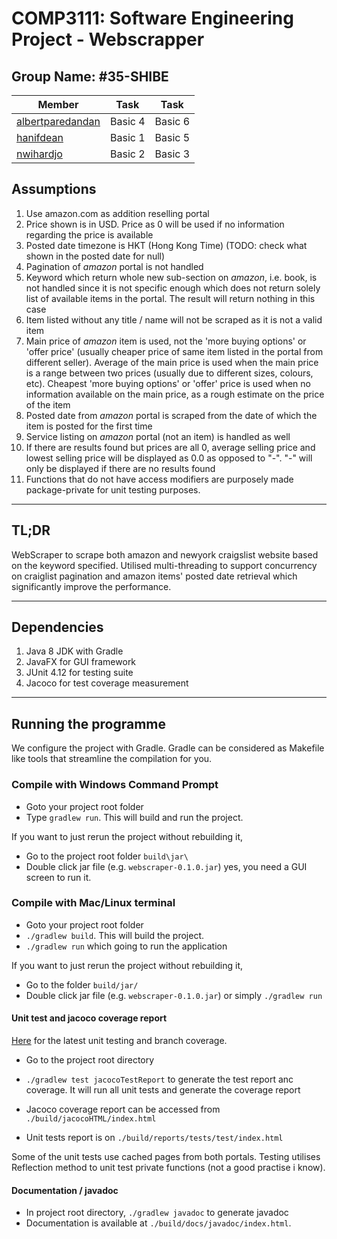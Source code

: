 # COMP3111: Software Engineering Project - Webscrapper

## Group Name: #35-SHIBE

| Member                                                   | Task    | Task    |
|----------------------------------------------------------|---------|---------|
| [albertparedandan](https://github.com/albertparedandan/) | Basic 4 | Basic 6 |
| [hanifdean](https://github.com/hanifdean/)               | Basic 1 | Basic 5 |
| [nwihardjo](https://github.com/nwihardjo/)               | Basic 2 | Basic 3 |

## Assumptions

1. Use amazon.com as addition reselling portal
2. Price shown is in USD. Price as 0 will be used if no information regarding the price is available
3. Posted date timezone is HKT (Hong Kong Time) (TODO: check what shown in the posted date for null)
4. Pagination of *amazon* portal is not handled
5. Keyword which return whole new sub-section on *amazon*, i.e. book, is not handled since it is not specific enough which does not return solely list of available items in the portal. The result will return nothing in this case
6. Item listed without any title / name will not be scraped as it is not a valid item
7. Main price of *amazon* item is used, not the 'more buying options' or 'offer price' (usually cheaper price of same item listed in the portal from different seller). Average of the main price is used when the main price is a range between two prices (usually due to different sizes, colours, etc). Cheapest 'more buying options' or 'offer' price is used when no information available on the main price, as a rough estimate on the price of the item
8. Posted date from *amazon* portal is scraped from the date of which the item is posted for the first time
9. Service listing on *amazon* portal (not an item) is handled as well
10. If there are results found but prices are all 0, average selling price and lowest selling price will be displayed as 0.0 as opposed to "-". "-" will only be displayed if there are no results found
11. Functions that do not have access modifiers are purposely made package-private for unit testing purposes.


---

## TL;DR
WebScraper to scrape both amazon and newyork craigslist website based on the keyword specified. Utilised multi-threading to 
support concurrency on craiglist pagination and amazon items' posted date retrieval which significantly improve the performance.

---

## Dependencies

1. Java 8 JDK with Gradle
1. JavaFX for GUI framework
1. JUnit 4.12 for testing suite
1. Jacoco for test coverage measurement

---

## Running the programme

We configure the project with Gradle. Gradle can be considered as Makefile like tools that streamline the compilation for you.

### Compile with Windows Command Prompt 

- Goto your project root folder
- Type `gradlew run`. This will build and run the project. 

If you want to just rerun the project without rebuilding it, 
- Go to the project root folder `build\jar\` 
- Double click jar file (e.g. `webscraper-0.1.0.jar`) yes, you need a GUI screen to run it. 

### Compile with Mac/Linux terminal 

- Goto your project root folder
- `./gradlew build`. This will build the project.
- `./gradlew run` which going to run the application 

If you want to just rerun the project without rebuilding it, 
- Go to the folder `build/jar/` 
- Double click jar file (e.g. `webscraper-0.1.0.jar`) or simply `./gradlew run`

#### Unit test and jacoco coverage report

[Here](https://nwihardjo.github.io/Java-Webscrapper/) for the latest unit testing and branch coverage.

- Go to the project root directory
- `./gradlew test jacocoTestReport` to generate the test report anc coverage. It will run all unit tests and generate the coverage report 

- Jacoco coverage report can be accessed from `./build/jacocoHTML/index.html` 
- Unit tests report is on `./build/reports/tests/test/index.html`

Some of the unit tests use cached pages from both portals. Testing utilises Reflection method to unit test private functions (not a good practise i know).

#### Documentation / javadoc

- In project root directory, `./gradlew javadoc` to generate javadoc
- Documentation is available at `./build/docs/javadoc/index.html`.
